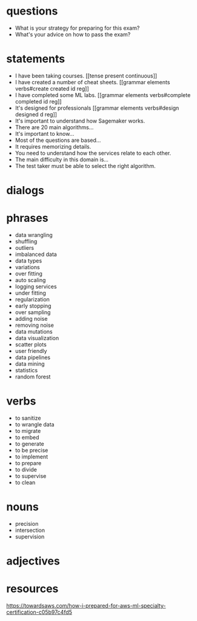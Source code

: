 # questions
- What is your strategy for preparing for this exam?
- What's your advice on how to pass the exam?

# statements
- I have been taking courses. [[tense present continuous]]
- I have created a number of cheat sheets. [[grammar elements verbs#create created id reg]]
- I have completed some ML labs. [[grammar elements verbs#complete completed id reg]]
- It's designed for professionals [[grammar elements verbs#design designed d reg]]
- It's important to understand how Sagemaker works.
- There are 20 main algorithms...
- It's important to know...
- Most of the questions are based...
- It requires memorizing details.
- You need to understand how the services relate to each other.
- The main difficulty in this domain is...
- The test taker must be able to select the right algorithm.

# dialogs

# phrases
- data wrangling
- shuffling
- outliers
- imbalanced data
- data types
- variations
- over fitting
- auto scaling
- logging services
- under fitting
- regularization
- early stopping
- over sampling
- adding noise
- removing noise
- data mutations
- data visualization
- scatter plots
- user friendly
- data pipelines
- data mining
- statistics
- random forest

# verbs
- to sanitize
- to wrangle data
- to migrate
- to embed
- to generate
- to be precise
- to implement
- to prepare
- to divide
- to supervise
- to clean

# nouns
- precision
- intersection
- supervision

# adjectives

# resources
https://towardsaws.com/how-i-prepared-for-aws-ml-specialty-certification-c05b97c4fd5